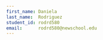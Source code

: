 ```yaml
---
first_name: Daniela
last_name:  Rodriguez
student_id: rodrd580
email:      rodrd580@newschool.edu
---
```

